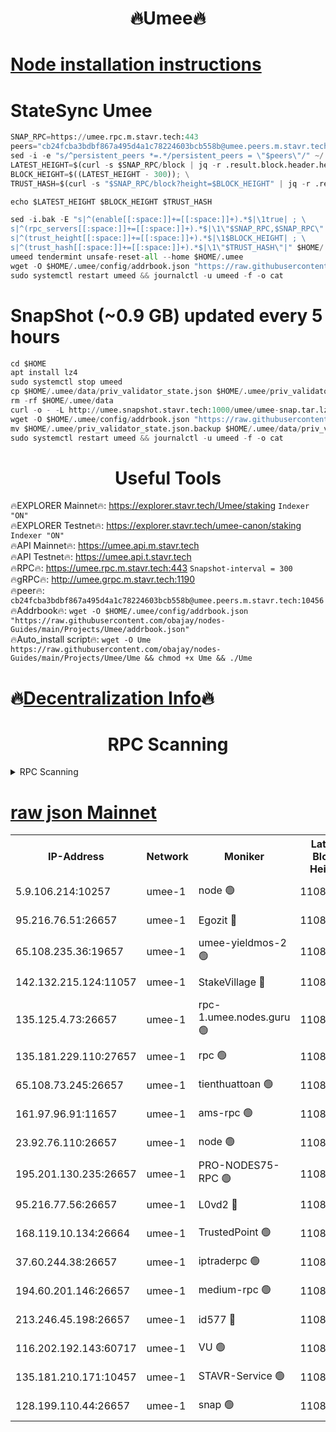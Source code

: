 <h1 align="center"> 🔥Umee🔥</h1>


[Node installation instructions](https://github.com/obajay/nodes-Guides/tree/main/Projects/Umee)
=
# StateSync Umee
```python
SNAP_RPC=https://umee.rpc.m.stavr.tech:443
peers="cb24fcba3bdbf867a495d4a1c78224603bcb558b@umee.peers.m.stavr.tech:10456"
sed -i -e "s/^persistent_peers *=.*/persistent_peers = \"$peers\"/" ~/.umee/config/config.toml
LATEST_HEIGHT=$(curl -s $SNAP_RPC/block | jq -r .result.block.header.height); \
BLOCK_HEIGHT=$((LATEST_HEIGHT - 300)); \
TRUST_HASH=$(curl -s "$SNAP_RPC/block?height=$BLOCK_HEIGHT" | jq -r .result.block_id.hash)

echo $LATEST_HEIGHT $BLOCK_HEIGHT $TRUST_HASH

sed -i.bak -E "s|^(enable[[:space:]]+=[[:space:]]+).*$|\1true| ; \
s|^(rpc_servers[[:space:]]+=[[:space:]]+).*$|\1\"$SNAP_RPC,$SNAP_RPC\"| ; \
s|^(trust_height[[:space:]]+=[[:space:]]+).*$|\1$BLOCK_HEIGHT| ; \
s|^(trust_hash[[:space:]]+=[[:space:]]+).*$|\1\"$TRUST_HASH\"|" $HOME/.umee/config/config.toml
umeed tendermint unsafe-reset-all --home $HOME/.umee
wget -O $HOME/.umee/config/addrbook.json "https://raw.githubusercontent.com/obajay/nodes-Guides/main/Projects/Umee/addrbook.json"
sudo systemctl restart umeed && journalctl -u umeed -f -o cat
```
# SnapShot (~0.9 GB) updated every 5 hours
```python
cd $HOME
apt install lz4
sudo systemctl stop umeed
cp $HOME/.umee/data/priv_validator_state.json $HOME/.umee/priv_validator_state.json.backup
rm -rf $HOME/.umee/data
curl -o - -L http://umee.snapshot.stavr.tech:1000/umee/umee-snap.tar.lz4 | lz4 -c -d - | tar -x -C $HOME/.umee --strip-components 2
wget -O $HOME/.umee/config/addrbook.json "https://raw.githubusercontent.com/obajay/nodes-Guides/main/Projects/Umee/addrbook.json"
mv $HOME/.umee/priv_validator_state.json.backup $HOME/.umee/data/priv_validator_state.json
sudo systemctl restart umeed && journalctl -u umeed -f -o cat
```
 <h1 align="center"> Useful Tools</h1>

🔥EXPLORER Mainnet🔥:      https://explorer.stavr.tech/Umee/staking             `Indexer "ON"` \
🔥EXPLORER Testnet🔥:        https://explorer.stavr.tech/umee-canon/staking      `Indexer "ON"` \
🔥API Mainnet🔥:                   https://umee.api.m.stavr.tech \
🔥API Testnet🔥:                     https://umee.api.t.stavr.tech \
🔥RPC🔥:                           https://umee.rpc.m.stavr.tech:443                     `Snapshot-interval = 300` \
🔥gRPC🔥:                              http://umee.grpc.m.stavr.tech:1190 \
🔥peer🔥:                     `cb24fcba3bdbf867a495d4a1c78224603bcb558b@umee.peers.m.stavr.tech:10456` \
🔥Addrbook🔥:    ```wget -O $HOME/.umee/config/addrbook.json "https://raw.githubusercontent.com/obajay/nodes-Guides/main/Projects/Umee/addrbook.json"``` \
🔥Auto_install script🔥: ```wget -O Ume https://raw.githubusercontent.com/obajay/nodes-Guides/main/Projects/Umee/Ume && chmod +x Ume && ./Ume```

🔥[Decentralization Info](https://github.com/obajay/StateSync-snapshots/tree/main/Projects/Umee/Decentralization)🔥
=

<h1 align="center"> RPC Scanning</h1>

<details>
<summary>RPC Scanning</summary>

<h2 align="center"> We scan nodes in real time every 4 hours. And we provide the final result of RPC endpoints.
We cannot influence the operation of these nodes in any way. </h2>


```python
If Voting Power is higher than 0 --> then the Node is a validator of the network and may be subject to attack and be a potential threat to the chain.
```
```python
We marked such validators with a red symbol
```

</details>

[raw json Mainnet](https://rpc-check.umeem.stavr.tech/umeem/rpc-umeem-result.json)
=



<table><tr><th>IP-Address</th><th>Network</th><th>Moniker</th><th>Latest Block Height</th><th>Earliest Block Height</th><th>Catching Up</th><th>Tx Index</th><th>Voting Power</th><th>Scan Time</th></tr><tr><td>5.9.106.214:10257</td><td>umee-1</td><td>node 🟢</td><td>11086080</td><td>7942001</td><td>False</td><td>on</td><td>0</td><td>2024-03-19T08:29:16.215824367UTC</td></tr><tr><td>95.216.76.51:26657</td><td>umee-1</td><td>Egozit 🔴</td><td>11086084</td><td>8262001</td><td>False</td><td>off</td><td>38819685</td><td>2024-03-19T08:29:40.961570607UTC</td></tr><tr><td>65.108.235.36:19657</td><td>umee-1</td><td>umee-yieldmos-2 🟢</td><td>11086062</td><td>9575548</td><td>False</td><td>on</td><td>0</td><td>2024-03-19T08:27:23.450158461UTC</td></tr><tr><td>142.132.215.124:11057</td><td>umee-1</td><td>StakeVillage 🔴</td><td>11086092</td><td>10027726</td><td>False</td><td>on</td><td>1756500</td><td>2024-03-19T08:30:24.133463595UTC</td></tr><tr><td>135.125.4.73:26657</td><td>umee-1</td><td>rpc-1.umee.nodes.guru 🟢</td><td>11086085</td><td>10691018</td><td>False</td><td>on</td><td>0</td><td>2024-03-19T08:29:41.249070246UTC</td></tr><tr><td>135.181.229.110:27657</td><td>umee-1</td><td>rpc 🟢</td><td>11086065</td><td>10754071</td><td>False</td><td>on</td><td>0</td><td>2024-03-19T08:27:46.836198290UTC</td></tr><tr><td>65.108.73.245:26657</td><td>umee-1</td><td>tienthuattoan 🟢</td><td>11086074</td><td>10787155</td><td>False</td><td>on</td><td>0</td><td>2024-03-19T08:28:40.948130098UTC</td></tr><tr><td>161.97.96.91:11657</td><td>umee-1</td><td>ams-rpc 🟢</td><td>11086089</td><td>10929930</td><td>False</td><td>on</td><td>0</td><td>2024-03-19T08:30:05.603598886UTC</td></tr><tr><td>23.92.76.110:26657</td><td>umee-1</td><td>node 🟢</td><td>11086092</td><td>10938001</td><td>False</td><td>on</td><td>0</td><td>2024-03-19T08:30:26.911022348UTC</td></tr><tr><td>195.201.130.235:26657</td><td>umee-1</td><td>PRO-NODES75-RPC 🟢</td><td>11086080</td><td>10986080</td><td>False</td><td>on</td><td>0</td><td>2024-03-19T08:29:11.938632482UTC</td></tr><tr><td>95.216.77.56:26657</td><td>umee-1</td><td>L0vd2 🔴</td><td>11086089</td><td>10986089</td><td>False</td><td>off</td><td>38562215</td><td>2024-03-19T08:30:05.326790423UTC</td></tr><tr><td>168.119.10.134:26664</td><td>umee-1</td><td>TrustedPoint 🟢</td><td>11086075</td><td>10998445</td><td>False</td><td>on</td><td>0</td><td>2024-03-19T08:28:43.213216199UTC</td></tr><tr><td>37.60.244.38:26657</td><td>umee-1</td><td>iptraderpc 🟢</td><td>11086065</td><td>11013104</td><td>False</td><td>on</td><td>0</td><td>2024-03-19T08:27:46.475730412UTC</td></tr><tr><td>194.60.201.146:26657</td><td>umee-1</td><td>medium-rpc 🟢</td><td>11086070</td><td>11013104</td><td>False</td><td>on</td><td>0</td><td>2024-03-19T08:28:16.148821356UTC</td></tr><tr><td>213.246.45.198:26657</td><td>umee-1</td><td>id577 🔴</td><td>11086069</td><td>11029001</td><td>False</td><td>on</td><td>35123627</td><td>2024-03-19T08:28:09.538977964UTC</td></tr><tr><td>116.202.192.143:60717</td><td>umee-1</td><td>VU 🟢</td><td>11086064</td><td>11042001</td><td>False</td><td>off</td><td>0</td><td>2024-03-19T08:27:38.004906559UTC</td></tr><tr><td>135.181.210.171:10457</td><td>umee-1</td><td>STAVR-Service 🟢</td><td>11086086</td><td>11083001</td><td>False</td><td>on</td><td>0</td><td>2024-03-19T08:29:49.779851575UTC</td></tr><tr><td>128.199.110.44:26657</td><td>umee-1</td><td>snap 🟢</td><td>11086087</td><td>11084573</td><td>False</td><td>off</td><td>0</td><td>2024-03-19T08:29:58.863769578UTC</td></tr></table>
